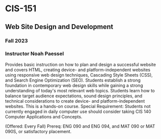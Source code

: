 # CIS-151
## Web Site Design and Development
### Fall 2023
### Instructor Noah Paessel
Provides basic instruction on how to plan and design a successful website and covers HTML, creating device- and platform-independent websites using responsive web design techniques, Cascading Style Sheets (CSS), and Search Engine Optimization (SEO). Students establish a strong foundation in contemporary web design skills while gaining a strong understanding of today's most relevant web topics. Students learn how to balance target audience expectations, sound design principles, and technical considerations to create device- and platform-independent websites. This is a hands-on course. Special Requirement: Students not currently engaged in daily computer use should consider taking CIS 140 Computer Applications and Concepts.

(Offered: Every Fall) Prereq: ENG 090 and ENG 094, and MAT 090 or MAT 090S, or satisfactory placement.
